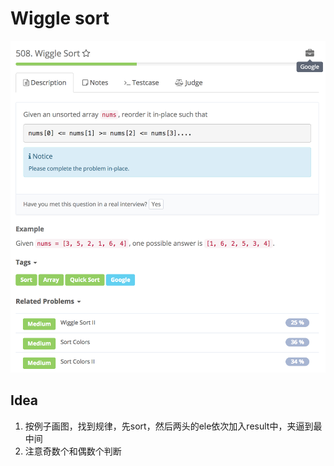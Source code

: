 # Wiggle sort

![](../../../../../.gitbook/assets/screen-shot-2018-01-16-at-10.04.50-am.png)

## Idea

1. 按例子画图，找到规律，先sort，然后两头的ele依次加入result中，夹逼到最中间
2. 注意奇数个和偶数个判断

